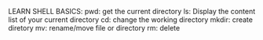 LEARN SHELL BASICS:
 pwd: get the current directory
 ls: Display the content list of your current directory
 cd: change the working directory
 mkdir: create diretory
 mv: rename/move file or directory
 rm: delete
